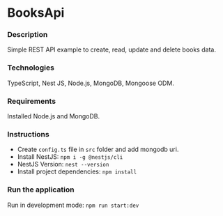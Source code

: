 # BooksApi    
    
### Description        
Simple REST API example to create, read, update and delete books data.   
    
### Technologies   
TypeScript, Nest JS, Node.js, MongoDB, Mongoose ODM.    
     
### Requirements    
Installed Node.js and MongoDB.

### Instructions    
- Create `config.ts` file in `src` folder and add mongodb uri.         
- Install NestJS: `npm i -g @nestjs/cli`      
- NestJS Version: `nest --version`       
- Install project dependencies: `npm install`    
        
### Run the application       
Run in development mode: `npm run start:dev`     

